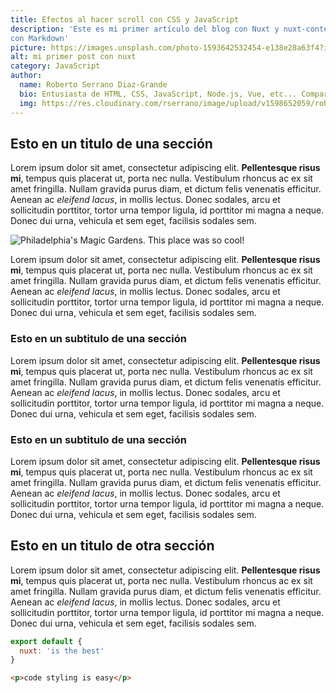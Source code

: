 ```yaml
---
title: Efectos al hacer scroll con CSS y JavaScript
description: 'Este es mi primer artículo del blog con Nuxt y nuxt-content escrito
con Markdown'
picture: https://images.unsplash.com/photo-1593642532454-e138e28a63f4?ixlib=rb-1.2.1&ixid=eyJhcHBfaWQiOjEyMDd9&auto=format&fit=crop&w=1050&q=80
alt: mi primer post con nuxt
category: JavaScript
author:
  name: Roberto Serrano Diaz-Grande
  bio: Entusiasta de HTML, CSS, JavaScript, Node.js, Vue, etc... Comparto mi aprendizaje y conocimiento a traves de mi blog, en el cual publico artículos sobre desarrollo web y mi día a día tecnológico.
  img: https://res.cloudinary.com/rserrano/image/upload/v1598652059/roberto-serrano-desarrolloweb-tarragona.jpg
---
```


## Esto en un titulo de una sección
Lorem ipsum dolor sit amet, consectetur adipiscing elit. <strong>Pellentesque risus mi</strong>, tempus quis placerat ut, porta nec nulla. Vestibulum rhoncus ac ex sit amet fringilla. Nullam gravida purus diam, et dictum <a>felis venenatis</a> efficitur. Aenean ac <em>eleifend lacus</em>, in mollis lectus. Donec sodales, arcu et sollicitudin porttitor, tortor urna tempor ligula, id porttitor mi magna a neque. Donec dui urna, vehicula et sem eget, facilisis sodales sem.

![Philadelphia's Magic Gardens. This place was so cool!](https://res.cloudinary.com/rserrano/image/upload/v1598651941/samples/ecommerce/analog-classic.jpg "Philadelphia's Magic Gardens")

<info-box>
  <template #info-box>
    This is a vue component inside markdown using slots
  </template>
</info-box>

Lorem ipsum dolor sit amet, consectetur adipiscing elit. <strong>Pellentesque risus mi</strong>, tempus quis placerat ut, porta nec nulla. Vestibulum rhoncus ac ex sit amet fringilla. Nullam gravida purus diam, et dictum <a>felis venenatis</a> efficitur. Aenean ac <em>eleifend lacus</em>, in mollis lectus. Donec sodales, arcu et sollicitudin porttitor, tortor urna tempor ligula, id porttitor mi magna a neque. Donec dui urna, vehicula et sem eget, facilisis sodales sem.


### Esto en un subtitulo de una sección

Lorem ipsum dolor sit amet, consectetur adipiscing elit. <strong>Pellentesque risus mi</strong>, tempus quis placerat ut, porta nec nulla. Vestibulum rhoncus ac ex sit amet fringilla. Nullam gravida purus diam, et dictum <a>felis venenatis</a> efficitur. Aenean ac <em>eleifend lacus</em>, in mollis lectus. Donec sodales, arcu et sollicitudin porttitor, tortor urna tempor ligula, id porttitor mi magna a neque. Donec dui urna, vehicula et sem eget, facilisis sodales sem.

### Esto en un subtitulo de una sección

Lorem ipsum dolor sit amet, consectetur adipiscing elit. <strong>Pellentesque risus mi</strong>, tempus quis placerat ut, porta nec nulla. Vestibulum rhoncus ac ex sit amet fringilla. Nullam gravida purus diam, et dictum <a>felis venenatis</a> efficitur. Aenean ac <em>eleifend lacus</em>, in mollis lectus. Donec sodales, arcu et sollicitudin porttitor, tortor urna tempor ligula, id porttitor mi magna a neque. Donec dui urna, vehicula et sem eget, facilisis sodales sem.

## Esto en un titulo de otra sección

Lorem ipsum dolor sit amet, consectetur adipiscing elit. <strong>Pellentesque risus mi</strong>, tempus quis placerat ut, porta nec nulla. Vestibulum rhoncus ac ex sit amet fringilla. Nullam gravida purus diam, et dictum <a>felis venenatis</a> efficitur. Aenean ac <em>eleifend lacus</em>, in mollis lectus. Donec sodales, arcu et sollicitudin porttitor, tortor urna tempor ligula, id porttitor mi magna a neque. Donec dui urna, vehicula et sem eget, facilisis sodales sem.

```js
export default {
  nuxt: 'is the best'
}
```

```html
<p>code styling is easy</p>
```
